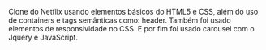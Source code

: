 Clone do Netflix usando elementos básicos do HTML5 e CSS, além do uso de containers e tags semânticas como: header.  Também foi usado elementos de responsividade no CSS. E por fim foi usado carousel com o Jquery e JavaScript.